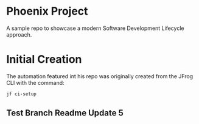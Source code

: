 # Phoenix Project
A sample repo to showcase a modern Software Development Lifecycle approach.

# Initial Creation
The automation featured int his repo was originally created from the JFrog CLI with the command:
```bash
jf ci-setup
```

## Test Branch Readme Update 5
